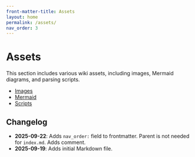 ```yaml
---
front-matter-title: Assets
layout: home
permalink: /assets/
nav_order: 3
---
```


<!-- Folder-level landing page for /assets/ -->

# Assets

This section includes various wiki assets, including images, Mermaid diagrams, and parsing scripts.

- [Images]({{site.baseurl}}/images/)
- [Mermaid]({{site.baseurl}}/mermaid/)
- [Scripts]({{site.baseurl}}/scripts/)

## Changelog

- **2025-09-22**: Adds `nav_order:` field to frontmatter. Parent is not needed for `index.md`. Adds comment.
- **2025-09-19**: Adds initial Markdown file.
